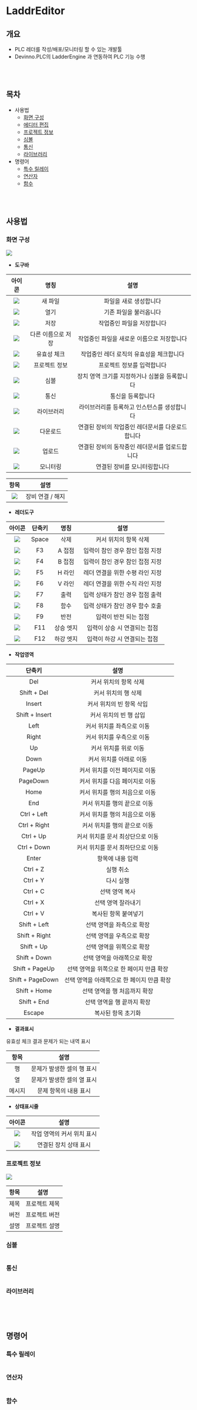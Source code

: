# LaddrEditor

## 개요
* PLC 레더를 작성/배포/모니터링 할 수 있는 개발툴
* Devinno.PLC의 LadderEngine 과 연동하여 PLC 기능 수행

<br />
<br />  

## 목차
 * 사용법
   * [화면 구성](#화면-구성)
   * [에디터 편집](#에디터-편집)
   * [프로젝트 정보](#프로젝트-정보)
   * [심볼](#심볼)
   * [통신](#통신)
   * [라이브러리](#라이브러리)
 * 명령어
   * [특수 릴레이](#특수-릴레이)
   * [연산자](#연산자)
   * [함수](#함수)


<br />
<br />  


## 사용법

### 화면 구성
![](./imgs/화면구성.png)

* **도구바**

|아이콘|명칭|설명|
|:---:|:---:|:---:|
|![](./imgs/새파일.png)|새 파일|파일을 새로 생성합니다|
|![](./imgs/열기.png)|열기|기존 파일을 불러옵니다|
|![](./imgs/저장.png)|저장|작업중인 파일을 저장합니다|
|![](./imgs/다른이름저장.png)|다른 이름으로 저장|작업중인 파일을 새로운 이름으로 저장합니다|
|![](./imgs/체크.png)|유효성 체크|작업중인 레더 로직의 유효성을 체크합니다|
|![](./imgs/정보.png)|프로젝트 정보|프로젝트 정보를 입력합니다|
|![](./imgs/심볼.png)|심볼|장치 영역 크기를 지정하거나 심볼을 등록합니다|
|![](./imgs/통신.png)|통신|통신을 등록합니다|
|![](./imgs/라이브러리.png)|라이브러리|라이브러리를 등록하고 인스턴스를 생성합니다|
|![](./imgs/다운로드.png)|다운로드|연결된 장비의 작업중인 레더문서를 다운로드합니다|
|![](./imgs/업로드.png)|업로드|연결된 장비의 동작중인 레더문서를 업로드합니다|
|![](./imgs/모니터링.png)|모니터링|연결된 장비를 모니터링합니다|

|항목|설명|
|:---:|:---:|
|![](./imgs/연결.png)|장비 연결 / 해지|

* **레더도구**

|아이콘|단축키|명칭|설명|
|:---:|:---:|:---:|:---:|
|![](./imgs/Space.png)|Space|삭제|커서 위치의 항목 삭제|
|![](./imgs/F3.png)|F3|A 접점|입력이 참인 경우 참인 접점 지정|
|![](./imgs/F4.png)|F4|B 접점|입력이 참인 경우 참인 접점 지정|
|![](./imgs/F5.png)|F5|H 라인|레더 연결을 위한 수평 라인 지정|
|![](./imgs/F6.png)|F6|V 라인|레더 연결을 위한 수직 라인 지정|
|![](./imgs/F7.png)|F7|출력|입력 상태가 참인 경우 접점 출력|
|![](./imgs/F8.png)|F8|함수|입력 상태가 참인 경우 함수 호출|
|![](./imgs/F9.png)|F9|반전|입력이 반전 되는 접점|
|![](./imgs/F11.png)|F11|상승 엣지|입력이 상승 시 연결되는 접점|
|![](./imgs/F12.png)|F12|하강 엣지|입력이 하강 시 연결되는 접점|

* **작업영역**

|단축키|설명|
|:---:|:---:|
|Del|커서 위치의 항목 삭제|
|Shift + Del|커서 위치의 행 삭제|
|Insert|커서 위치의 빈 항목 삭입|
|Shift + Insert|커서 위치의 빈 행 삽입|
|Left|커서 위치를 좌측으로 이동|
|Right|커서 위치를 우측으로 이동|
|Up|커서 위치를 위로 이동|
|Down|커서 위치를 아래로 이동|
|PageUp|커서 위치를 이전 페이지로 이동|
|PageDown|커서 위치를 다음 페이지로 이동|
|Home|커서 위치를 행의 처음으로 이동|
|End|커서 위치를 행의 끝으로 이동|
|Ctrl + Left|커서 위치를 행의 처음으로 이동|
|Ctrl + Right|커서 위치를 행의 끝으로 이동|
|Ctrl + Up|커서 위치를 문서 최상단으로 이동|
|Ctrl + Down|커서 위치를 문서 최하단으로 이동|
|Enter|항목에 내용 입력|
|Ctrl + Z|실행 취소|
|Ctrl + Y|다시 실행|
|Ctrl + C|선택 영역 복사|
|Ctrl + X|선택 영역 잘라내기|
|Ctrl + V|복사된 항목 붙여넣기|
|Shift + Left|선택 영역을 좌측으로 확장|
|Shift + Right|선택 영역을 우측으로 확장|
|Shift + Up|선택 영역을 위쪽으로 확장|
|Shift + Down|선택 영역을 아래쪽으로 확장|
|Shift + PageUp|선택 영역을 위쪽으로 한 페이지 만큼 확장|
|Shift + PageDown|선택 영역을 아래쪽으로 한 페이지 만큼 확장|
|Shift + Home|선택 영역을 행 처음까지 확장|
|Shift + End|선택 영역을 행 끝까지 확장|
|Escape|복사된 항목 초기화|


* **결과표시**

유효성 체크 결과 문제가 되는 내역 표시

|항목|설명|
|:---:|:---:|
|행|문제가 발생한 셀의 행 표시|
|열|문제가 발생한 셀의 열 표시|
|메시지|문제 항목의 내용 표시|

* **상태표시줄**

|아이콘|설명|
|:---:|:---:|
|![](./imgs/커서상태.png)|작업 영역의 커서 위치 표시|
|![](./imgs/장치상태.png)|연결된 장치 상태 표시|

### 프로젝트 정보
![](./imgs/프로젝트정보.png)

|항목|설명|
|:---:|:---:|
|제목|프로젝트 제목|
|버전|프로젝트 버전|
|설명|프로젝트 설명|

### 심볼
```
```
### 통신
```
```
### 라이브러리
```
```

<br />
<br />  

## 명령어

### 특수 릴레이
```
```
### 연산자
```
```
### 함수
```
```